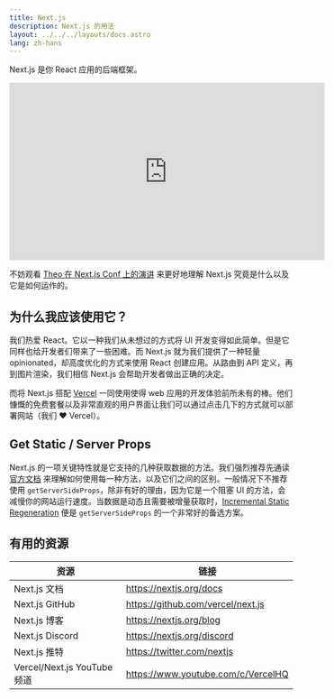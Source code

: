```yaml
---
title: Next.js
description: Next.js 的用法
layout: ../../../layouts/docs.astro
lang: zh-hans
---
```


Next.js 是你 React 应用的后端框架。

<div class="embed">
<iframe width="560" height="315" src="https://www.youtube.com/embed/W4UhNo3HAMw" title="Next.js is a backend framework" frameborder="0" allow="accelerometer; autoplay; clipboard-write; encrypted-media; gyroscope; picture-in-picture" allowfullscreen></iframe>
</div>

不妨观看 [Theo 在 Next.js Conf 上的演讲](https://www.youtube.com/watch?v=W4UhNo3HAMw) 来更好地理解 Next.js 究竟是什么以及它是如何运作的。</p>

## 为什么我应该使用它？

我们热爱 React。它以一种我们从未想过的方式将 UI 开发变得如此简单。但是它同样也给开发者们带来了一些困难。而 Next.js 就为我们提供了一种轻量 opinionated，却高度优化的方式来使用 React 创建应用。从路由到 API 定义，再到图片渲染，我们相信 Next.js 会帮助开发者做出正确的决定。

而将 Next.js 搭配 [Vercel](https://vercel.com/) 一同使用使得 web 应用的开发体验前所未有的棒。他们慷慨的免费套餐以及非常直观的用户界面让我们可以通过点击几下的方式就可以部署网站（我们 ❤️ Vercel）。

## Get Static / Server Props

Next.js 的一项关键特性就是它支持的几种获取数据的方法。我们强烈推荐先通读 [官方文档](https://nextjs.org/docs/basic-features/data-fetching) 来理解如何使用每一种方法，以及它们之间的区别。一般情况下不推荐使用 `getServerSideProps`，除非有好的理由，因为它是一个阻塞 UI 的方法，会减慢你的网站运行速度。当数据是动态且需要被增量获取时，[Incremental Static Regeneration](https://nextjs.org/docs/basic-features/data-fetching/incremental-static-regeneration) 便是 `getServerSideProps` 的一个非常好的备选方案。

## 有用的资源

| 资源                        | 链接                               |
| --------------------------- | ---------------------------------- |
| Next.js 文档                | https://nextjs.org/docs            |
| Next.js GitHub              | https://github.com/vercel/next.js  |
| Next.js 博客                | https://nextjs.org/blog            |
| Next.js Discord             | https://nextjs.org/discord         |
| Next.js 推特                | https://twitter.com/nextjs         |
| Vercel/Next.js YouTube 频道 | https://www.youtube.com/c/VercelHQ |
